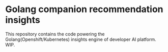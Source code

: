 # Golang companion recommendation insights

This repository contains the code powering the Golang(Openshift/Kubernetes) insights engine of developer AI platform. WIP.

